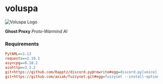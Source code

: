 # voluspa

![Voluspa Logo](https://github.com/RecursiveHook/voluspa-public/raw/master/images/voluspa_black_icon_100.png)

**Ghost Proxy** _Proto-Warmind AI_

### Requirements
```ini
PyYAML==3.13
requests==2.19.1
asyncpg==0.18.2
aiohttp==3.3.2
git+https://github.com/Rapptz/discord.py@rewrite#egg=discord.py[voice]
git+https://github.com/axiak/fuzzyset.git#egg=fuzzyset --install-option="--pure-python"
```
